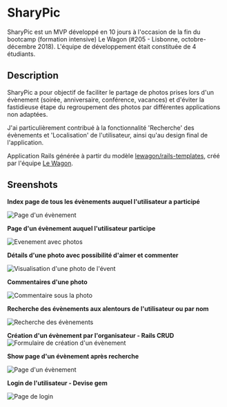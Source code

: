 # SharyPic

SharyPic est un MVP développé en 10 jours à l'occasion de la fin du bootcamp (formation intensive) Le Wagon (#205 - Lisbonne, octobre-décembre 2018). L'équipe de développement était constituée de 4 étudiants.

## Description

SharyPic a pour objectif de faciliter le partage de photos prises lors d'un évènement (soirée, anniversaire, conférence, vacances) et d'éviter la fastidieuse étape du regroupement des photos par différentes applications non adaptées.

J'ai particulièrement contribué à la fonctionnalité 'Recherche' des évènements et 'Localisation' de l'utilisateur, ainsi qu'au design final de l'application.

Application Rails générée à partir du modèle [lewagon/rails-templates](https://github.com/lewagon/rails-templates), créé par l'équipe [Le Wagon](https://www.lewagon.com).

## Sreenshots

**Index page de tous les évènements auquel l'utilisateur a participé**

![Page d'un évènement](/public/images/show_event_beforejoin.png)

**Page d'un évènement auquel l'utilisateur participe**

![Evenement avec photos](/public/images/show_event_afterjoin.png)

**Détails d'une photo avec possibilité d'aimer et commenter**

![Visualisation d'une photo de l'évent](/public/images/show_photo.png)

**Commentaires d'une photo**

![Commentaire sous la photo](/public/images/comments.png)

**Recherche des évènements aux alentours de l'utilisateur ou par nom**

![Recherche des évènements](/public/images/search.png)

**Création d'un évènement par l'organisateur - Rails CRUD**
![Formulaire de création d'un évènement](/public/images/create.png)

**Show page d'un évènement après recherche**

![Page d'un évènement](/public/images/show_event_beforejoin.png)

**Login de l'utilisateur - Devise gem**

![Page de login](/public/images/login.png)
